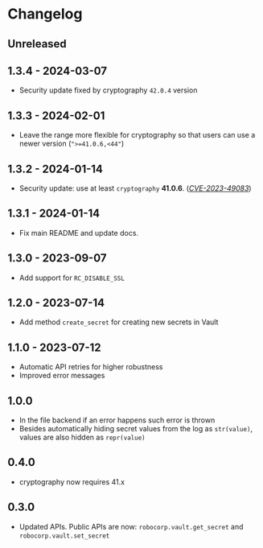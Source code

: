 # Changelog

## Unreleased

## 1.3.4 - 2024-03-07

- Security update fixed by cryptography `42.0.4` version

## 1.3.3 - 2024-02-01

- Leave the range more flexible for cryptography so that users can use a newer
  version (`">=41.0.6,<44"`)

## 1.3.2 - 2024-01-14

- Security update: use at least `cryptography` **41.0.6**.
  ([*CVE-2023-49083*](https://nvd.nist.gov/vuln/detail/CVE-2023-49083))

## 1.3.1 - 2024-01-14

- Fix main README and update docs.

## 1.3.0 - 2023-09-07

- Add support for `RC_DISABLE_SSL`

## 1.2.0 - 2023-07-14

- Add method `create_secret` for creating new secrets in Vault

## 1.1.0 - 2023-07-12

- Automatic API retries for higher robustness
- Improved error messages

## 1.0.0

- In the file backend if an error happens such error is thrown
- Besides automatically hiding secret values from the log as `str(value)`, values
  are also hidden as `repr(value)`

## 0.4.0

- cryptography now requires 41.x

## 0.3.0

- Updated APIs. Public APIs are now: `robocorp.vault.get_secret` and `robocorp.vault.set_secret`
